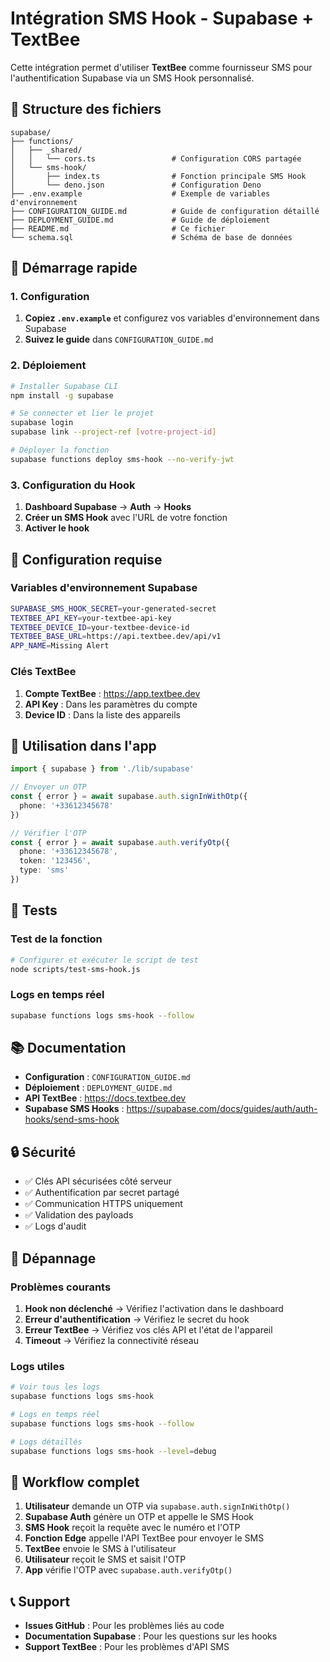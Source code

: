 # Intégration SMS Hook - Supabase + TextBee

Cette intégration permet d'utiliser **TextBee** comme fournisseur SMS pour l'authentification Supabase via un SMS Hook personnalisé.

## 📁 Structure des fichiers

```
supabase/
├── functions/
│   ├── _shared/
│   │   └── cors.ts                 # Configuration CORS partagée
│   └── sms-hook/
│       ├── index.ts                # Fonction principale SMS Hook
│       └── deno.json               # Configuration Deno
├── .env.example                    # Exemple de variables d'environnement
├── CONFIGURATION_GUIDE.md          # Guide de configuration détaillé
├── DEPLOYMENT_GUIDE.md             # Guide de déploiement
├── README.md                       # Ce fichier
└── schema.sql                      # Schéma de base de données
```

## 🚀 Démarrage rapide

### 1. Configuration

1. **Copiez `.env.example`** et configurez vos variables d'environnement dans Supabase
2. **Suivez le guide** dans `CONFIGURATION_GUIDE.md`

### 2. Déploiement

```bash
# Installer Supabase CLI
npm install -g supabase

# Se connecter et lier le projet
supabase login
supabase link --project-ref [votre-project-id]

# Déployer la fonction
supabase functions deploy sms-hook --no-verify-jwt
```

### 3. Configuration du Hook

1. **Dashboard Supabase** → **Auth** → **Hooks**
2. **Créer un SMS Hook** avec l'URL de votre fonction
3. **Activer le hook**

## 🔧 Configuration requise

### Variables d'environnement Supabase

```bash
SUPABASE_SMS_HOOK_SECRET=your-generated-secret
TEXTBEE_API_KEY=your-textbee-api-key
TEXTBEE_DEVICE_ID=your-textbee-device-id
TEXTBEE_BASE_URL=https://api.textbee.dev/api/v1
APP_NAME=Missing Alert
```

### Clés TextBee

1. **Compte TextBee** : https://app.textbee.dev
2. **API Key** : Dans les paramètres du compte
3. **Device ID** : Dans la liste des appareils

## 📱 Utilisation dans l'app

```typescript
import { supabase } from './lib/supabase'

// Envoyer un OTP
const { error } = await supabase.auth.signInWithOtp({
  phone: '+33612345678'
})

// Vérifier l'OTP
const { error } = await supabase.auth.verifyOtp({
  phone: '+33612345678',
  token: '123456',
  type: 'sms'
})
```

## 🧪 Tests

### Test de la fonction

```bash
# Configurer et exécuter le script de test
node scripts/test-sms-hook.js
```

### Logs en temps réel

```bash
supabase functions logs sms-hook --follow
```

## 📚 Documentation

- **Configuration** : `CONFIGURATION_GUIDE.md`
- **Déploiement** : `DEPLOYMENT_GUIDE.md`
- **API TextBee** : https://docs.textbee.dev
- **Supabase SMS Hooks** : https://supabase.com/docs/guides/auth/auth-hooks/send-sms-hook

## 🔒 Sécurité

- ✅ Clés API sécurisées côté serveur
- ✅ Authentification par secret partagé
- ✅ Communication HTTPS uniquement
- ✅ Validation des payloads
- ✅ Logs d'audit

## 🐛 Dépannage

### Problèmes courants

1. **Hook non déclenché** → Vérifiez l'activation dans le dashboard
2. **Erreur d'authentification** → Vérifiez le secret du hook
3. **Erreur TextBee** → Vérifiez vos clés API et l'état de l'appareil
4. **Timeout** → Vérifiez la connectivité réseau

### Logs utiles

```bash
# Voir tous les logs
supabase functions logs sms-hook

# Logs en temps réel
supabase functions logs sms-hook --follow

# Logs détaillés
supabase functions logs sms-hook --level=debug
```

## 🔄 Workflow complet

1. **Utilisateur** demande un OTP via `supabase.auth.signInWithOtp()`
2. **Supabase Auth** génère un OTP et appelle le SMS Hook
3. **SMS Hook** reçoit la requête avec le numéro et l'OTP
4. **Fonction Edge** appelle l'API TextBee pour envoyer le SMS
5. **TextBee** envoie le SMS à l'utilisateur
6. **Utilisateur** reçoit le SMS et saisit l'OTP
7. **App** vérifie l'OTP avec `supabase.auth.verifyOtp()`

## 📞 Support

- **Issues GitHub** : Pour les problèmes liés au code
- **Documentation Supabase** : Pour les questions sur les hooks
- **Support TextBee** : Pour les problèmes d'API SMS
